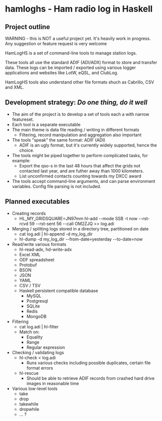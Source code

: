 # hamloghs - Ham radio log in Haskell

## Project outline

WARNING - this is NOT a useful project yet. It's heavily work in progress. Any suggestion or feature request is very welcome

HamLogHS is a set of command-line tools to manage station logs.

These tools all use the standard ADIF (ADI/ADX) format to store and transfer data.
These logs can be imported / exported using various logger applications
and websites like LotW, eQSL, and ClubLog.

HamLogHS tools also understand other file formats shuch as Cabrillo, CSV
and XML.

## Development strategy: *Do one thing, do it well*

* The aim of the project is to develop a set of tools each a with narrow featureset.
* Each tool is a separate executable
* The main theme is data file reading / writing in different formats
  * Filtering, record manipulation and aggregation also important
* The tools "speak" the same format: ADIF (ADI)
  * ADIF is an ugly format, but it's currently widely supported, hence the choice.
* The tools might be piped together to perform complicated tasks, for example:
  * Export the qso-s in the last 48 hours that affect the grids not contacted last year, and are futher away than 1000 kilometers.
  * List unconfirmed contacts counting towards my DXCC award
* The tools accept command-line arguments, and can parse environment variables. Config file parsing is not included.

## Planned executables

* Creating records
  * HL_MY_GRIDSQUARE=JN97mm hl-add --mode SSB -t now --rst-rcvd 59 --rst-sent 56 --call OM2ZJQ >> log.adi
* Merging / splitting logs stored in a directory tree, partitioned on date
  * cat log.adi | hl-append -d my_log_dir
  * hl-dump -d my_log_dir --from-date=yesterday --to-date=now
* Read/write various formats
  * hl-read-adx, hd-write-adx
  * Excel XML
  * ODF spreadsheet
  * Protobuf
  * BSON
  * JSON
  * YAML
  * CSV / TSV
  * Haskell persistent compatible database
    * MySQL
    * Postgresql
    * SQLite
    * Redis
    * MongoDB
* Filtering
  * cat log.adi | hl-filter
  * Match on:
    * Equality
    * Range
    * Regular expression
* Checking / validating logs
  * hl-check < log.adi
    * Runs various checks including possible duplicates, certain file format errors
  * hl-rescue
    * Should be able to retrieve ADIF records from crashed hard drive images in reasonable time
* Various low-level tools
  * take
  * drop
  * takewhile
  * dropwhile
  * ... ?
